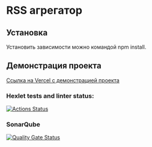 # RSS агрегатор

## Установка
Установить зависимости можно командой npm install.

## Демонстрация проекта
[Ссылка на Vercel с демонстрацией проекта](https://frontend-project-11-henna-chi.vercel.app/)

### Hexlet tests and linter status:
[![Actions Status](https://github.com/Inthetouch/frontend-project-11/actions/workflows/hexlet-check.yml/badge.svg)](https://github.com/Inthetouch/frontend-project-11/actions)

### SonarQube
[![Quality Gate Status](https://sonarcloud.io/api/project_badges/measure?project=Inthetouch_frontend-project-11&metric=alert_status)](https://sonarcloud.io/summary/new_code?id=Inthetouch_frontend-project-11)